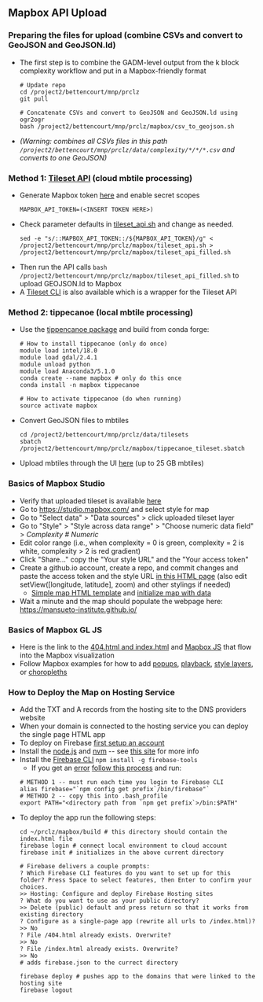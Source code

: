 
## Mapbox API Upload ##

### Preparing the files for upload (combine CSVs and convert to GeoJSON and GeoJSON.ld)  ###
* The first step is to combine the GADM-level output from the k block complexity workflow and put in a Mapbox-friendly format
  ```
  # Update repo
  cd /project2/bettencourt/mnp/prclz
  git pull
  
  # Concatenate CSVs and convert to GeoJSON and GeoJSON.ld using ogr2ogr
  bash /project2/bettencourt/mnp/prclz/mapbox/csv_to_geojson.sh
  ``` 
* *(Warning: combines all CSVs files in this path `/project2/bettencourt/mnp/prclz/data/complexity/*/*/*.csv` and converts to one GeoJSON)*

 ### Method 1: [Tileset API](https://docs.mapbox.com/api/maps/#tilesets) (cloud mbtile processing) ###
 * Generate Mapbox token [here](https://account.mapbox.com/access-tokens/create) and enable secret scopes
    ```
    MAPBOX_API_TOKEN=(<INSERT TOKEN HERE>)
    ```
 * Check parameter defaults in [tileset_api.sh](https://github.com/mansueto-institute/prclz/blob/master/mapbox/tileset_api.sh) and change as needed.
    ```
    sed -e "s/::MAPBOX_API_TOKEN::/${MAPBOX_API_TOKEN}/g" < /project2/bettencourt/mnp/prclz/mapbox/tileset_api.sh > /project2/bettencourt/mnp/prclz/mapbox/tileset_api_filled.sh
    ```
 * Then run the API calls `bash /project2/bettencourt/mnp/prclz/mapbox/tileset_api_filled.sh` to upload GEOJSON.ld to Mapbox 
 * A [Tileset CLI](https://github.com/mapbox/tilesets-cli/) is also available which is a wrapper for the Tileset API 
 
 ### Method 2: tippecanoe (local mbtile processing) ###
 * Use the [tippencanoe package](https://github.com/mapbox/tippecanoe) and build from conda forge:
   ```
   # How to install tippecanoe (only do once)
   module load intel/18.0
   module load gdal/2.4.1 
   module unload python
   module load Anaconda3/5.1.0
   conda create --name mapbox # only do this once
   conda install -n mapbox tippecanoe
   
   # How to activate tippecanoe (do when running)
   source activate mapbox
   ```
 * Convert GeoJSON files to mbtiles
   ```
   cd /project2/bettencourt/mnp/prclz/data/tilesets
   sbatch /project2/bettencourt/mnp/prclz/mapbox/tippecanoe_tileset.sbatch
   ```
 * Upload mbtiles through the UI [here](https://studio.mapbox.com/tilesets/) (up to 25 GB mbtiles)

  ### Basics of Mapbox Studio ###
  * Verify that uploaded tileset is available [here](https://studio.mapbox.com/tilesets/)
  * Go to https://studio.mapbox.com/ and select style for map
  * Go to "Select data" > "Data sources" > click uploaded tileset layer 
  * Go to "Style" > "Style across data range" > "Choose numeric data field" > *Complexity # Numeric*
  * Edit color range (i.e., when complexity = 0 is green, complexity = 2 is white, complexity > 2 is red gradient)
  * Click "Share..." copy the "Your style URL" and the "Your access token"
  * Create a github.io account, create a repo, and commit changes and paste the access token and the style URL [in this HTML page](https://github.com/mansueto-institute/mansueto-institute.github.io/blob/master/_includes/mapbox.html) (also edit setView([longitude, latitude], zoom) and other stylings if needed)
      * [Simple map HTML template](https://docs.mapbox.com/mapbox-gl-js/example/simple-map/) and [initialize map with data](https://docs.mapbox.com/help/tutorials/mapbox-gl-js-expressions/#initialize-a-map-with-data)
  * Wait a minute and the map should populate the webpage here: https://mansueto-institute.github.io/
 
  ### Basics of Mapbox GL JS ###
  * Here is the link to the [404.html and index.html](https://github.com/mansueto-institute/prclz/tree/master/mapbox/build) and [Mapbox JS](https://github.com/mansueto-institute/raw-files/blob/master/mapbox/million_neighborhoods.js) that flow into the Mapbox visualization
  * Follow Mapbox examples for how to add [popups](https://docs.mapbox.com/mapbox-gl-js/example/popup-on-click/), [playback](https://docs.mapbox.com/mapbox-gl-js/example/playback-locations/), [style layers](https://docs.mapbox.com/mapbox-gl-js/example/setstyle/), or [choropleths](https://docs.mapbox.com/help/tutorials/choropleth-studio-gl-pt-2/)
  
  ### How to Deploy the Map on Hosting Service ###
  * Add the TXT and A records from the hosting site to the DNS providers website
  * When your domain is connected to the hosting service you can deploy the single page HTML app
  * To deploy on Firebase [first setup an account](https://console.firebase.google.com/u/0/)
  * Install the [node.js](https://nodejs.org/en/download/) and [nvm](https://github.com/nvm-sh/nvm) -- see [this site](https://docs.npmjs.com/downloading-and-installing-node-js-and-npm) for more info
  * Install the [Firebase CLI](https://firebase.google.com/docs/cli#install_the_firebase_cli) `npm install -g firebase-tools`
    * If you get an [error](https://docs.npmjs.com/resolving-eacces-permissions-errors-when-installing-packages-globally) [follow this process](https://docs.npmjs.com/resolving-eacces-permissions-errors-when-installing-packages-globally) and run:
    ```
    # METHOD 1 -- must run each time you login to Firebase CLI
    alias firebase="`npm config get prefix`/bin/firebase"` 
    # METHOD 2 -- copy this into .bash_profile
    export PATH="<directory path from `npm get prefix`>/bin:$PATH"
    ```
  * To deploy the app run the following steps:
    ```
    cd ~/prclz/mapbox/build # this directory should contain the index.html file
    firebase login # connect local environment to cloud account
    firebase init # initializes in the above current directory
    
    # Firebase delivers a couple prompts:
    ? Which Firebase CLI features do you want to set up for this folder? Press Space to select features, then Enter to confirm your choices.
    >> Hosting: Configure and deploy Firebase Hosting sites
    ? What do you want to use as your public directory? 
    >> Delete (public) default and press return so that it works from existing directory 
    ? Configure as a single-page app (rewrite all urls to /index.html)? 
    >> No
    ? File /404.html already exists. Overwrite? 
    >> No
    ? File /index.html already exists. Overwrite? 
    >> No
    # adds firebase.json to the currect directory
    
    firebase deploy # pushes app to the domains that were linked to the hosting site
    firebase logout
    ```
